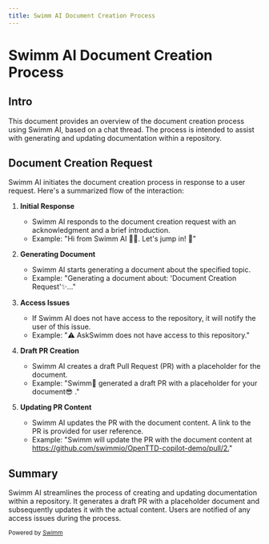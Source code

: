 ```yaml
---
title: Swimm AI Document Creation Process
---
```

# Swimm AI Document Creation Process

## Intro

This document provides an overview of the document creation process using Swimm AI, based on a chat thread. The process is intended to assist with generating and updating documentation within a repository.

## Document Creation Request

Swimm AI initiates the document creation process in response to a user request. Here's a summarized flow of the interaction:

1. **Initial Response**

   - Swimm AI responds to the document creation request with an acknowledgment and a brief introduction.
   - Example: "Hi from Swimm AI 👋🏼. Let's jump in! 🌊"

2. **Generating Document**

   - Swimm AI starts generating a document about the specified topic.
   - Example: "Generating a document about: 'Document Creation Request'✨..."

3. **Access Issues**

   - If Swimm AI does not have access to the repository, it will notify the user of this issue.
   - Example: "⚠️  AskSwimm does not have access to this repository."

4. **Draft PR Creation**

   - Swimm AI creates a draft Pull Request (PR) with a placeholder for the document.
   - Example: "Swimm🌊 generated a draft PR with a placeholder for your document😎 ."

5. **Updating PR Content**

   - Swimm AI updates the PR with the document content. A link to the PR is provided for user reference.
   - Example: "Swimm will update the PR with the document content at <https://github.com/swimmio/OpenTTD-copilot-demo/pull/2.>"

## Summary

Swimm AI streamlines the process of creating and updating documentation within a repository. It generates a draft PR with a placeholder document and subsequently updates it with the actual content. Users are notified of any access issues during the process.

<SwmMeta version="3.0.0"><sup>Powered by [Swimm](http://localhost:5000/)</sup></SwmMeta>
